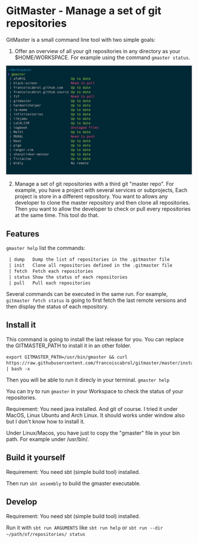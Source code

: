 GitMaster - Manage a set of git repositories
=========

GitMaster is a small command line tool with two simple goals:

1. Offer an overview of all your git repositories in any directory as your $HOME/WORKSPACE. For example using the command `gmaster status`.
<img src="./gitmaster_1.png" >

2. Manage a set of git repositories with a third git "master repo". For example, you have a project with several services or subprojects, Each project is store in a different repository. You want to allows any developer to clone the master repository and then clone all repositories. Then you want to allow the developer to check or pull every repositories at the same time. This tool do that.

Features
--------
`gmaster help` list the commands:

```
 | dump   Dump the list of repositories in the .gitmaster file
 | init   Clone all repositories defined in the .gitmaster file
 | fetch  Fetch each repositories
 | status Show the status of each repositories
 | pull   Pull each repositories
```

Several commands can be executed in the same run. 
For example, `gitmaster fetch status` is going to first fetch the last remote versions and then display the status of each repository.

Install it
----------
This command is going to install the last release for you. You can replace the GITMASTER_PATH to install it in an other folder.

```
export GITMASTER_PATH=/usr/bin/gmaster && curl https://raw.githubusercontent.com/francoiscabrol/gitmaster/master/install.sh | bash -x
```

Then you will be able to run it direcly in your terminal.
`gmaster help`

You can try to run `gmaster` in your Workspace to check the status of your repositories.

Requirement: You need java installed. And git of course.
I tried it under MacOS, Linux Ubuntu and Arch Linux. It should works under window also but I don't know how to install it.

Under Linux/Macos, you have just to copy the "gmaster" file in your bin path. For example under /usr/bin/.

Build it yourself
-----------------

Requirement: You need sbt (simple build tool) installed.

Then run `sbt assembly` to build the gmaster executable.

Develop
----------

Requirement: You need sbt (simple build tool) installed.

Run it with `sbt run ARGUMENTS` like `sbt run help` or `sbt run --dir ~/path/of/repositories/ status`

